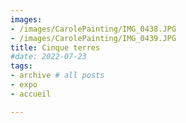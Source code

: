 ```yaml
---
images:
- /images/CarolePainting/IMG_0438.JPG
- /images/CarolePainting/IMG_0439.JPG
title: Cinque terres
#date: 2022-07-23
tags:
- archive # all posts
- expo
- accueil

---
```



